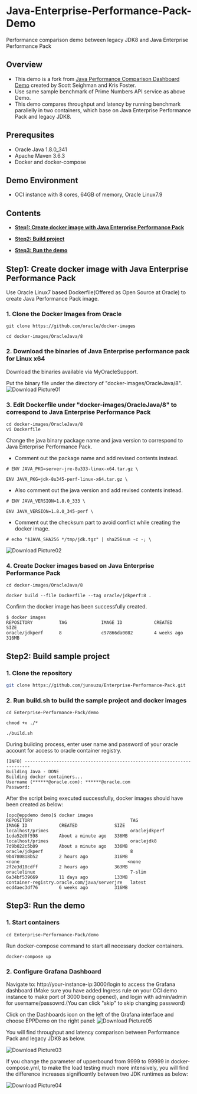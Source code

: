 # Java-Enterprise-Performance-Pack-Demo
Performance comparison demo between legacy JDK8 and Java Enterprise Performance Pack  
## Overview  
* This demo is a fork from [Java Performance Comparison Dashboard Demo](https://github.com/swseighman/Java-Perf-Gafana) created by Scott Seighman and Kris Foster.
* Use same sample benchmark of Prime Numbers API service as above Demo.
* This demo compares throughput and latency by running benchmark parallelly in two containers, which base on Java Enterprise Performance Pack and legacy JDK8.

## Prerequsites
* Oracle Java 1.8.0_341
* Apache Maven 3.6.3
* Docker and docker-compose
## Demo Environment
* OCI instance with 8 cores, 64GB of memory, Oracle Linux7.9 

## Contents
* **[Step1: Create docker image with Java Enterprise Performance Pack](#Step1-Create-docker-image-with-Java-Enterprise-Performance-Pack)**

* **[Step2: Build project](#Step2-Build-project)**
   
* **[Step3: Run the demo](#Step3-Run-the-demo)**


## Step1: Create docker image with Java Enterprise Performance Pack
Use Oracle Linux7 based Dockerfile(Offered as Open Source at Oracle) to create Java Performance Pack image.

### 1. Clone the Docker Images from Oracle
```
git clone https://github.com/oracle/docker-images
```

```
cd docker-images/OracleJava/8
```

### 2. Download the binaries of Java Enterprise performance pack for Linux x64

Download the binaries available via MyOracleSupport.
[](https://jpg-data.us.oracle.com/artifactory/re-release-local/jdk/8u345-perf/6/bundles/linux-x64/jdk-8u345-perf-linux-x64.tar.gz)

Put the binary file under the directory of "docker-images/OracleJava/8".
![Download Picture01](images/pic01.JPG)
### 3. Edit Dockerfile under "docker-images/OracleJava/8" to correspond to Java Enterprise Performance Pack
```
cd docker-images/OracleJava/8
vi Dockerfile
```

Change the java binary package name and java version to correspond to Java Enterprise Performance Pack.

* Comment out the package name and add revised contents instead.
```
# ENV JAVA_PKG=server-jre-8u333-linux-x64.tar.gz \
```
```
ENV JAVA_PKG=jdk-8u345-perf-linux-x64.tar.gz \
```

* Also comment out the java version and add revised contents instead.
```
# ENV JAVA_VERSION=1.8.0_333 \
```
```
ENV JAVA_VERSION=1.8.0_345-perf \
```

* Comment out the checksum part to avoid conflict while creating the docker image.
```
# echo "$JAVA_SHA256 */tmp/jdk.tgz" | sha256sum -c -; \
```

![Download Picture02](images/pic02.JPG)

### 4. Create Docker images based on Java Enterprise Performance Pack
```
cd docker-images/OracleJava/8
```

```
docker build --file Dockerfile --tag oracle/jdkperf:8 .
```

Confirm the docker image has been successfully created.

```
$ docker images
REPOSITORY          TAG             IMAGE ID            CREATED             SIZE
oracle/jdkperf      8               c97866da0082        4 weeks ago         316MB
```

## Step2: Build sample project
### 1. Clone the repository
```sh
git clone https://github.com/junsuzu/Enterprise-Performance-Pack.git
```

### 2. Run build.sh to build the sample project and docker images

```
cd Enterprise-Performance-Pack/demo
```
```
chmod +x ./*
```
```
./build.sh
```

During building process, enter user name and password of your oracle account for access to oracle container registry.
```
[INFO] ------------------------------------------------------------------------
Building Java - DONE
Building docker containers...
Username (******@oracle.com): ******@oracle.com
Password:
```

After the script being executed successfully, docker images should have been created as below: 

```
[opc@eppdemo demo]$ docker images
REPOSITORY                                     TAG                 IMAGE ID            CREATED              SIZE
localhost/primes                               oraclejdkperf       1cda52d0f598        About a minute ago   336MB
localhost/primes                               oraclejdk8          7d9b022c5b09        About a minute ago   336MB
oracle/jdkperf                                 8                   9b4780818b52        2 hours ago          316MB
<none                                         <none              2f2e3d10cdff        2 hours ago          363MB
oraclelinux                                    7-slim              6a34bf539669        11 days ago          133MB
container-registry.oracle.com/java/serverjre   latest              ecd4aec3df76        6 weeks ago          316MB
```


## Step3: Run the demo
### 1. Start containers
```
cd Enterprise-Performance-Pack/demo
```
Run docker-compose command to start all necessary docker containers.
```
docker-compose up
```
### 2. Configure Grafana Dashboard
Navigate to: http://your-instance-ip:3000/login to access the Grafana dashboard (Make sure you have added Ingress rule on your OCI demo instance to make port of 3000 being opened), and login with admin/admin for username/passowrd.(You can click "skip" to skip changing password)

Click on the Dashboards icon on the left of the Grafana interface and choose EPPDemo on the right panel:
![Download Picture05](images/pic05.JPG)

You will find throughput and latency comparison between Performance Pack and legacy JDK8 as below.

![Download Picture03](images/pic03.JPG)

If you change the parameter of upperbound from 9999 to 99999 in docker-compose.yml, to make the load testing much more intensively, you will find the difference increases significently between two JDK runtimes as below:

![Download Picture04](images/pic04.JPG)
